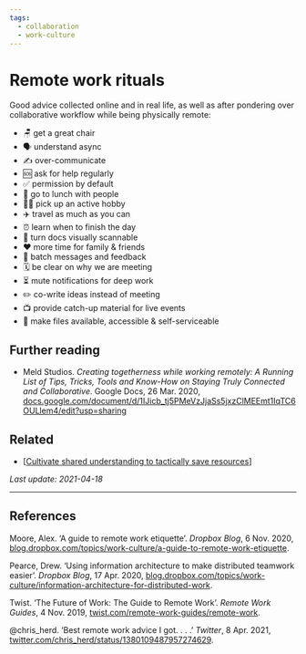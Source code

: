 ```yaml
---
tags:
  - collaboration
  - work-culture
---
```


# Remote work rituals

Good advice collected online and in real life, as well as after pondering over collaborative workflow while being physically remote:

- 🪑 get a great chair
- 🗣 understand async
- ✍ over-communicate
- 🆘 ask for help regularly
- ✅ permission by default
- 🥗 go to lunch with people
- 🏃‍♂️ pick up an active hobby
- ✈️ travel as much as you can
- ⏰ learn when to finish the day
- 👀 turn docs visually scannable
- ❤️ more time for family & friends
- 🧵 batch messages and feedback
- 🗓 be clear on why we are meeting
- ⏳ mute notifications for deep work
- ✏️ co-write ideas instead of meeting
- 📺 provide catch-up material for live events
- 📑 make files available, accessible & self-serviceable

## Further reading

- Meld Studios. _Creating togetherness while working remotely: A Running List of Tips, Tricks, Tools and Know-How on Staying Truly Connected and Collaborative_. Google Docs, 26 Mar. 2020, [docs.google.com/document/d/1IJicb_tj5PMeVzJjaSs5jxzClMEEmt1IqTC6OULlem4/edit?usp=sharing](https://docs.google.com/document/d/1IJicb_tj5PMeVzJjaSs5jxzClMEEmt1IqTC6OULlem4/edit?usp=sharing)

## Related

- [[Cultivate shared understanding to tactically save resources]]

*Last update: 2021-04-18*

---

## References

Moore, Alex. ‘A guide to remote work etiquette’. _Dropbox Blog_, 6 Nov. 2020, [blog.dropbox.com/topics/work-culture/a-guide-to-remote-work-etiquette](https://blog.dropbox.com/topics/work-culture/a-guide-to-remote-work-etiquette).

Pearce, Drew. ‘Using information architecture to make distributed teamwork easier’. _Dropbox Blog_, 17 Apr. 2020, [blog.dropbox.com/topics/work-culture/information-architecture-for-distributed-work](https://blog.dropbox.com/topics/work-culture/information-architecture-for-distributed-work).

Twist. ‘The Future of Work: The Guide to Remote Work’. _Remote Work Guides_, 4 Nov. 2019, [twist.com/remote-work-guides/remote-work](https://twist.com/remote-work-guides/remote-work).

@chris_herd. ‘Best remote work advice I got. . . .’ _Twitter_, 8 Apr. 2021, [twitter.com/chris_herd/status/1380109487957274629](https://twitter.com/chris_herd/status/1380109487957274629).

[//begin]: # "Autogenerated link references for markdown compatibility"
[Cultivate shared understanding to tactically save resources]: cultivate-shared-understanding-to-tactically-save-resources "Cultivate shared understanding to tactically save resources"
[//end]: # "Autogenerated link references"